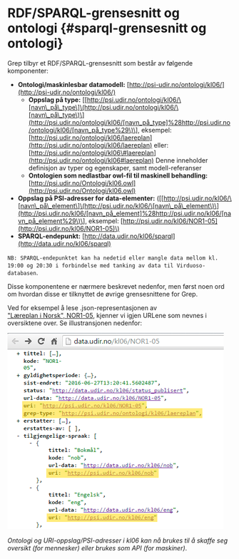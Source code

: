 # RDF/SPARQL-grensesnitt og ontologi {#sparql-grensesnitt og ontologi}

Grep tilbyr et RDF/SPARQL-grensesnitt som består av følgende komponenter:

* **Ontologi/maskinlesbar datamodell:** [http://psi-udir.no/ontologi/kl06/](http://psi-udir.no/ontologi/kl06/)
  * **Oppslag på type:** \[[http://psi.udir.no/ontologi/kl06/\[navn\_på\_type\]\(http://psi.udir.no/ontologi/kl06/\[navn\_på\_type\)\](http://psi.udir.no/ontologi/kl06/[navn_på_type]%28http://psi.udir.no/ontologi/kl06/[navn_på_type%29\)\],
    eksempel:
    [http://psi.udir.no/ontologi/kl06/laereplan](http://psi.udir.no/ontologi/kl06/laereplan) 
    eller: [http://psi.udir.no/ontologi/kl06\#laereplan](http://psi.udir.no/ontologi/kl06#laereplan)
    Denne inneholder definisjon av typer og egenskaper, samt modell-referanser
  * **Ontologien som nedlastbar owl-fil til maskinell behandling:** [http://psi.udir.no/Ontologi/kl06.owl](http://psi.udir.no/Ontologi/kl06.owl)
* **Oppslag på PSI-adresser for data-elementer:** \(\[[http://psi.udir.no/kl06/\[navn\_på\_element\]\(http://psi.udir.no/kl06/\[navn\_på\_element\)\](http://psi.udir.no/kl06/[navn_på_element]%28http://psi.udir.no/kl06/[navn_på_element%29\)\], eksempel:
  [http://psi.udir.no/kl06/NOR1-05](http://psi.udir.no/kl06/NOR1-05)\)
* **SPARQL-endepunkt:**
  [http://data.udir.no/kl06/sparql](http://data.udir.no/kl06/sparql)

`NB: SPARQL-endepunktet kan ha nedetid eller mangle data mellom kl. 19:00 og 20:30 i forbindelse med tanking av data til Virduoso-databasen`.

Disse komponentene er nærmere beskrevet nedenfor, men først noen ord om hvordan disse er tilknyttet de øvrige grensesnittene for Grep.

Ved for eksempel å lese .json-representasjonen av  
["Læreplan i Norsk", NOR1-05](http://data.udir.no/kl06/NOR1-05), kjenner vi igjen URLene som nevnes i oversiktene over. Se illustransjonen nedenfor:

![](/sparql-grensesnittet/e8bf3239-95e6-4a64-bccf-de76e4e69e2f.png)

_Ontologi og URI-oppslag/PSI-adresser i kl06 kan nå brukes til å skaffe seg oversikt \(for mennesker\) eller brukes som API \(for maskiner\)_.

